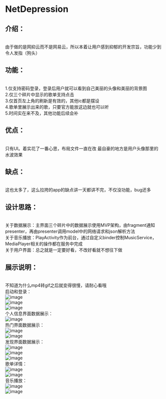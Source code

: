 # NetDepression
## 介绍：
<br/>由于做的是网抑云而不是网易云，所以本着让用户感到抑郁的开发宗旨，功能少到令人发指（狗头）<br/>
## 功能：
<br/>1.仅支持密码登录，登录后用户就可以看到自己美丽的头像和美丽的背景图
<br/>2.仅三个碎片中显示的歌单支持点击
<br/>3.仅首页左上角的刷新是有效的，其他ic都是摆设
<br/>4.歌单里展示出来的歌，只要官方能放这边就也可以听
<br/>5.时间实在来不及，其他功能后续会补<br/>
## 优点：
<br/>只有UI。着实花了一番心思，布局文件一直在改  最自豪的地方是用户头像那里的水波效果<br/>
## 缺点：
<br/>这也太多了，这么拉挎的app的缺点讲一天都讲不完，不仅没功能，bug还多<br/>
## 设计思路：
<br/>关于数据展示：主界面三个碎片中的数据展示使用MVP架构，由fragment通知presenter，再由presenter调用model中的网络请求和json解析方法
<br/>关于音乐播放：PlayActivity作为前台，通过自定义binder控制MusicService，MediaPlayer相关的操作都在服务中完成
<br/>关于用户界面：总之就是一定要好看，不改好看就不想往下做<br/>
## 展示说明：
<br/>不知道为什么mp4转gif之后就变得很慢，请耐心看哦
<br/>启动和登录：
<br/>![image](app/启动界面.jpg)
<br/>![image](app/登录界面（未输入）.jpg)
<br/>![image](app/登录界面（输入后）.jpg)
<br/>个人信息界面数据展示：
<br/>![image](app/个人界面数据展示.gif)
<br/>热门界面数据展示：
<br/>![image](app/热门界面数据展示.jpg)
<br/>![image](app/自动收缩标题栏.jpg)
<br/>发现界面数据展示：
<br/>![image](app/自动轮播图.gif)
<br/>![image](app/首页数据刷新.jpg)
<br/>![image](app/发现界面数据展示.jpg)
<br/>歌单详情：
<br/>![image](app/当歌单里没有歌曲.jpg)
<br/>![image](app/歌单详情界面.jpg)
<br/>音乐播放：
<br/>![image](app/音乐正常播放.jpg)
<br/>![image](app/当歌曲无法播放.jpg)




